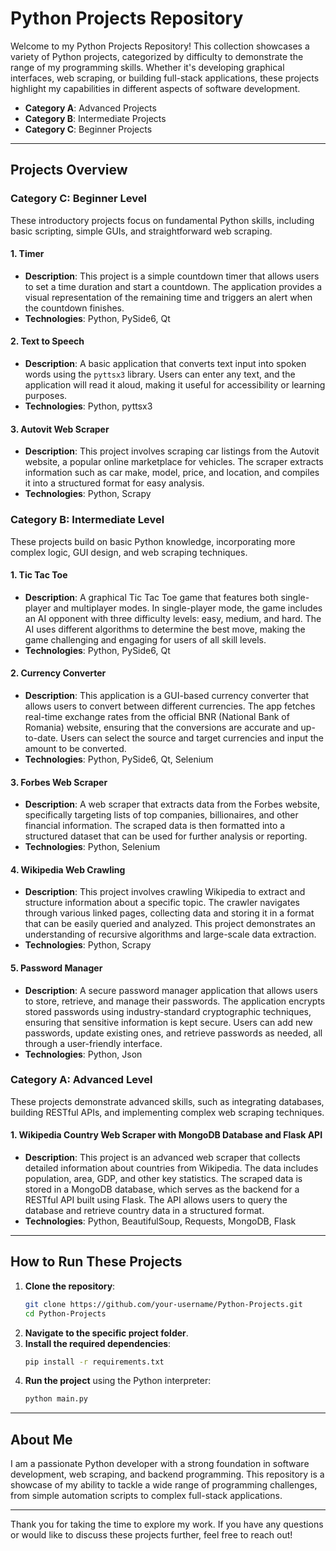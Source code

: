 
# Python Projects Repository

Welcome to my Python Projects Repository! This collection showcases a variety of Python projects, categorized by difficulty to demonstrate the range of my programming skills. Whether it's developing graphical interfaces, web scraping, or building full-stack applications, these projects highlight my capabilities in different aspects of software development.

- **Category A**: Advanced Projects
- **Category B**: Intermediate Projects
- **Category C**: Beginner Projects

---

## Projects Overview

### Category C: Beginner Level
These introductory projects focus on fundamental Python skills, including basic scripting, simple GUIs, and straightforward web scraping.

#### 1. Timer
- **Description**: This project is a simple countdown timer that allows users to set a time duration and start a countdown. The application provides a visual representation of the remaining time and triggers an alert when the countdown finishes.
- **Technologies**: Python, PySide6, Qt

#### 2. Text to Speech
- **Description**: A basic application that converts text input into spoken words using the `pyttsx3` library. Users can enter any text, and the application will read it aloud, making it useful for accessibility or learning purposes.
- **Technologies**: Python, pyttsx3

#### 3. Autovit Web Scraper
- **Description**: This project involves scraping car listings from the Autovit website, a popular online marketplace for vehicles. The scraper extracts information such as car make, model, price, and location, and compiles it into a structured format for easy analysis.
- **Technologies**: Python, Scrapy

### Category B: Intermediate Level
These projects build on basic Python knowledge, incorporating more complex logic, GUI design, and web scraping techniques.

#### 1. Tic Tac Toe
- **Description**: A graphical Tic Tac Toe game that features both single-player and multiplayer modes. In single-player mode, the game includes an AI opponent with three difficulty levels: easy, medium, and hard. The AI uses different algorithms to determine the best move, making the game challenging and engaging for users of all skill levels.
- **Technologies**: Python, PySide6, Qt

#### 2. Currency Converter
- **Description**: This application is a GUI-based currency converter that allows users to convert between different currencies. The app fetches real-time exchange rates from the official BNR (National Bank of Romania) website, ensuring that the conversions are accurate and up-to-date. Users can select the source and target currencies and input the amount to be converted.
- **Technologies**: Python, PySide6, Qt, Selenium

#### 3. Forbes Web Scraper
- **Description**: A web scraper that extracts data from the Forbes website, specifically targeting lists of top companies, billionaires, and other financial information. The scraped data is then formatted into a structured dataset that can be used for further analysis or reporting.
- **Technologies**: Python, Selenium

#### 4. Wikipedia Web Crawling
- **Description**: This project involves crawling Wikipedia to extract and structure information about a specific topic. The crawler navigates through various linked pages, collecting data and storing it in a format that can be easily queried and analyzed. This project demonstrates an understanding of recursive algorithms and large-scale data extraction.
- **Technologies**: Python, Scrapy

#### 5. Password Manager
- **Description**: A secure password manager application that allows users to store, retrieve, and manage their passwords. The application encrypts stored passwords using industry-standard cryptographic techniques, ensuring that sensitive information is kept secure. Users can add new passwords, update existing ones, and retrieve passwords as needed, all through a user-friendly interface.
- **Technologies**: Python, Json

### Category A: Advanced Level
These projects demonstrate advanced skills, such as integrating databases, building RESTful APIs, and implementing complex web scraping techniques.

#### 1. Wikipedia Country Web Scraper with MongoDB Database and Flask API
- **Description**: This project is an advanced web scraper that collects detailed information about countries from Wikipedia. The data includes population, area, GDP, and other key statistics. The scraped data is stored in a MongoDB database, which serves as the backend for a RESTful API built using Flask. The API allows users to query the database and retrieve country data in a structured format.
- **Technologies**: Python, BeautifulSoup, Requests, MongoDB, Flask

---

## How to Run These Projects

1. **Clone the repository**:
    ```bash
    git clone https://github.com/your-username/Python-Projects.git
    cd Python-Projects
    ```
2. **Navigate to the specific project folder**.
3. **Install the required dependencies**:
    ```bash
    pip install -r requirements.txt
    ```
4. **Run the project** using the Python interpreter:
    ```bash
    python main.py
    ```

---

## About Me

I am a passionate Python developer with a strong foundation in software development, web scraping, and backend programming. This repository is a showcase of my ability to tackle a wide range of programming challenges, from simple automation scripts to complex full-stack applications.

---

Thank you for taking the time to explore my work. If you have any questions or would like to discuss these projects further, feel free to reach out!

